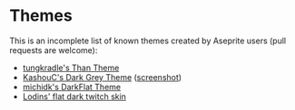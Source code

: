 # Themes

This is an incomplete list of known themes created by Aseprite users (pull requests are welcome):

* [tungkradle's Than Theme](https://tungkradle.github.io/aseprite-than/)
* [KashouC's Dark Grey Theme](https://github.com/KashouC/darktheme) ([screenshot](https://twitter.com/Legacydev_/status/853684431894216706))
* [michidk's DarkFlat Theme](https://github.com/michidk/Aseprite-DarkFlat-Theme)
* [Lodins' flat dark twitch skin](http://lodindogar.deviantart.com/art/Aseprite-Lodins-flat-dark-twitch-skin-674222970)

